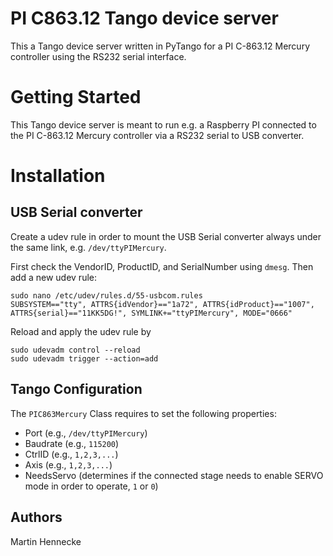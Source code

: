 # PI C863.12 Tango device server
This a Tango device server written in PyTango for a PI C-863.12 Mercury controller using the RS232 serial interface.

# Getting Started
This Tango device server is meant to run e.g. a Raspberry PI connected to the PI C-863.12 Mercury controller via a RS232 serial to USB converter.

# Installation
## USB Serial converter
Create a udev rule in order to mount the USB Serial converter always under the same link, e.g. ```/dev/ttyPIMercury```.

First check the VendorID, ProductID, and SerialNumber using ```dmesg```. Then add a new udev rule:
```
sudo nano /etc/udev/rules.d/55-usbcom.rules
SUBSYSTEM=="tty", ATTRS{idVendor}=="1a72", ATTRS{idProduct}=="1007", ATTRS{serial}=="11KK5DG!", SYMLINK+="ttyPIMercury", MODE="0666"
```
Reload and apply the udev rule by
```
sudo udevadm control --reload
sudo udevadm trigger --action=add
```

## Tango Configuration
The ```PIC863Mercury``` Class requires to set the following properties:
- Port (e.g., ```/dev/ttyPIMercury```)
- Baudrate (e.g., ```115200```)
- CtrlID (e.g., ```1,2,3,...```)
- Axis (e.g., ```1,2,3,...```)
- NeedsServo (determines if the connected stage needs to enable SERVO mode in order to operate, ```1``` or ```0```)

## Authors
Martin Hennecke
